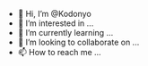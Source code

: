 - 👋 Hi, I’m @Kodonyo
- 👀 I’m interested in ...
- 🌱 I’m currently learning ...
- 💞️ I’m looking to collaborate on ...
- 📫 How to reach me ...

<!---
Kodonyo/Kodonyo is a ✨ special ✨ repository because its `README.md` (this file) appears on your GitHub profile.
You can click the Preview link to take a look at your changes.
--->
